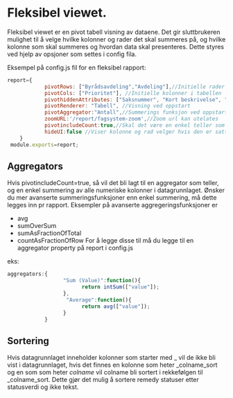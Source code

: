# Fleksibel viewet.

Fleksibel viewet er en pivot tabell visning av dataene. Det gir sluttbrukeren mulighet til å velge hvilke kolonner og rader det skal summeres på, og hvilke kolonne som skal summeres og hvordan data skal presenteres. Dette styres ved hjelp av opsjoner som settes i config fila.

Eksempel på config.js fil for en fleksibel rapport:
```js
report={
            pivotRows: ["Byrådsavdeling","Avdeling"],//Initielle rader i tabellen
            pivotCols: ["Prioritet"], //Initielle kolonner i tabellen 
            pivothiddenAttributes: ["Saksnummer", "Kort beskrivelse", "Produktgruppe", "Mottatt","_Status_sort","_Prioritet_sort"],//Attributter du ikke vil vise i pivot, men som er synlige i datagrunnlaget.
            pivotRenderer: "Tabell", //Visning ved oppstart
            pivotAggregator:"Antall",//Summerings funksjon ved oppstart
            zoomURL:'/report/fagsystem-zoom',//Zoom url kan utelates
            pivotincludeCount:true,//Skal det være en enkel teller som oppsummeringsfunksjon. Hvis datagrunnlaget er aggregert skal denne stå til false.
            hideUI:false //Viser kolonne og rad velger hvis den er satt til false.
    }
 module.exports=report;
```

## Aggregators

Hvis pivotincludeCount=true, så vil det bli lagt til en aggregator som teller, og en enkel summering av alle numeriske kolonner i datagrunnlaget. Ønsker du mer avanserte summeringsfunksjoner enn enkel summering, må dette legges inn pr rapport. Eksempler på avanserte aggregeringsfunksjoner er
 - avg 
 - sumOverSum
 - sumAsFractionOfTotal
 - countAsFractionOfRow
For å legge disse til må du legge til en aggregator property på report i config.js 

eks:
```js
aggregators:{
                  "Sum (Value)":function(){
                        return intSum(["value"]);
                  },
                   "Average":function(){
                        return avg(["value"]);
                  }
            } 
```


## Sortering

Hvis datagrunnlaget inneholder kolonner som starter med _ vil de ikke bli vist i datagrunnlaget, hvis det finnes en kolonne som heter _colname_sort og en som som heter _colname_ vil colname bli sortert i rekkefølgen til _colname_sort. Dette gjør det mulig å sortere remedy statuser etter statusverdi og ikke tekst.

